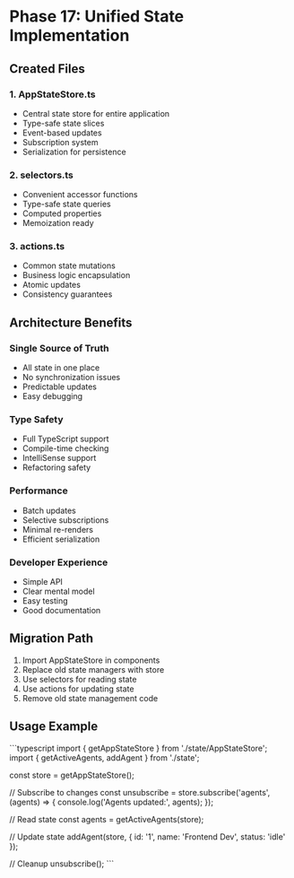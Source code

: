 # Phase 17: Unified State Implementation

## Created Files

### 1. AppStateStore.ts
- Central state store for entire application
- Type-safe state slices
- Event-based updates
- Subscription system
- Serialization for persistence

### 2. selectors.ts
- Convenient accessor functions
- Type-safe state queries
- Computed properties
- Memoization ready

### 3. actions.ts
- Common state mutations
- Business logic encapsulation
- Atomic updates
- Consistency guarantees

## Architecture Benefits

### Single Source of Truth
- All state in one place
- No synchronization issues
- Predictable updates
- Easy debugging

### Type Safety
- Full TypeScript support
- Compile-time checking
- IntelliSense support
- Refactoring safety

### Performance
- Batch updates
- Selective subscriptions
- Minimal re-renders
- Efficient serialization

### Developer Experience
- Simple API
- Clear mental model
- Easy testing
- Good documentation

## Migration Path

1. Import AppStateStore in components
2. Replace old state managers with store
3. Use selectors for reading state
4. Use actions for updating state
5. Remove old state management code

## Usage Example

\`\`\`typescript
import { getAppStateStore } from './state/AppStateStore';
import { getActiveAgents, addAgent } from './state';

const store = getAppStateStore();

// Subscribe to changes
const unsubscribe = store.subscribe('agents', (agents) => {
    console.log('Agents updated:', agents);
});

// Read state
const agents = getActiveAgents(store);

// Update state
addAgent(store, { id: '1', name: 'Frontend Dev', status: 'idle' });

// Cleanup
unsubscribe();
\`\`\`
